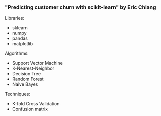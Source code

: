 ### "Predicting customer churn with scikit-learn" by Eric Chiang

Libraries:
  - sklearn
  - numpy
  - pandas
  - matplotlib
  
Algorithms:
  - Support Vector Machine
  - K-Nearest-Neighbor
  - Decision Tree
  - Random Forest
  - Naive Bayes
  
Techniques:
  - K-fold Cross Validation
  - Confusion matrix
